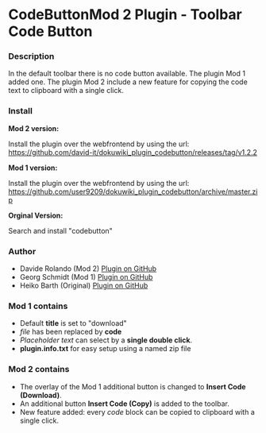 # CodeButtonMod 2 Plugin - Toolbar Code Button



### Description

In the default toolbar there is no code button available. The plugin Mod 1 added one.
The plugin Mod 2 include a new feature for copying the code text to clipboard with a single click.

### Install

**Mod 2 version:**

Install the plugin over the webfrontend by using the url:  
https://github.com/david-it/dokuwiki_plugin_codebutton/releases/tag/v1.2.2

**Mod 1 version:**

Install the plugin over the webfrontend by using the url:  
https://github.com/user9209/dokuwiki_plugin_codebutton/archive/master.zip

**Orginal Version:**

Search and install "codebutton"

### Author

- Davide Rolando (Mod 2) [Plugin on GitHub](https://github.com/david-it/dokuwiki_plugin_codebutton)
- Georg Schmidt (Mod 1) [Plugin on GitHub](https://github.com/user9209/dokuwiki_plugin_codebutton)
- Heiko Barth (Original) [Plugin on GitHub](https://github.com/casperklein/dokuwiki_plugin_codebutton)

### Mod 1 contains

- Default **title** is set to "download"
- *file* has been replaced by **code**
- *Placeholder text* can select by a **single double click**.
- **plugin.info.txt** for easy setup using a named zip file

### Mod 2 contains

- The overlay of the Mod 1 additional button is changed to **Insert Code (Download)**. 
- An additional button **Insert Code (Copy)** is added to the toolbar. 
- New feature added: every *code* block can be copied to clipboard with a single click.
